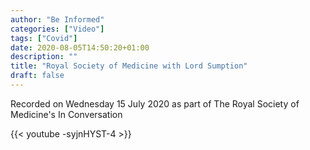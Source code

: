 ```yaml
---
author: "Be Informed"
categories: ["Video"]
tags: ["Covid"]
date: 2020-08-05T14:50:20+01:00
description: ""
title: "Royal Society of Medicine with Lord Sumption"
draft: false
---
```


Recorded on Wednesday 15 July 2020 as part of The Royal Society of Medicine's In Conversation 

{{< youtube -syjnHYST-4 >}}